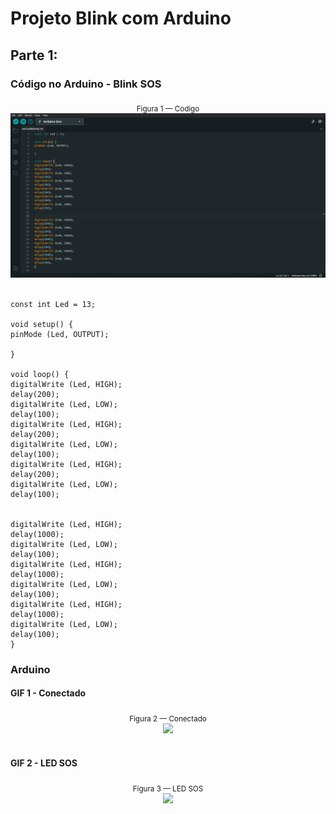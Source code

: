 # Projeto Blink com Arduino


## Parte 1:

### Código no Arduino - Blink SOS

<div align="center">
<sub>Figura 1 — Codigo <a href="#c6"></a></sub> </br>
<img src="Stuff\ArduinoCodigo.png"><br>
</div><br>

```
const int Led = 13;

void setup() {
pinMode (Led, OUTPUT);

}

void loop() {
digitalWrite (Led, HIGH);
delay(200);
digitalWrite (Led, LOW);
delay(100);
digitalWrite (Led, HIGH);
delay(200);
digitalWrite (Led, LOW);
delay(100);
digitalWrite (Led, HIGH);
delay(200);
digitalWrite (Led, LOW);
delay(100);


digitalWrite (Led, HIGH);
delay(1000);
digitalWrite (Led, LOW);
delay(100);
digitalWrite (Led, HIGH);
delay(1000);
digitalWrite (Led, LOW);
delay(100);
digitalWrite (Led, HIGH);
delay(1000);
digitalWrite (Led, LOW);
delay(100);
}

```

### Arduino
#### GIF 1 - Conectado

<div align="center">
<sub>Figura 2 — Conectado <a href="#c6"></a></sub> </br>
<img src="Stuff\ArduinoProvaDeConec.gif"><br>
</div><br>

#### GIF 2 - LED SOS

<div align="center">
<sub>Figura 3 — LED SOS <a href="#c6"></a></sub> </br>
<img src="Stuff\ArduinoBlink.gif"><br>
</div><br>


